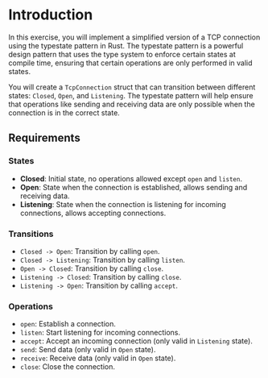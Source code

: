 # Introduction
In this exercise, you will implement a simplified version of a TCP connection using the typestate pattern in Rust. The typestate pattern is a powerful design pattern that uses the type system to enforce certain states at compile time, ensuring that certain operations are only performed in valid states.

You will create a `TcpConnection` struct that can transition between different states: `Closed`, `Open`, and `Listening`. The typestate pattern will help ensure that operations like sending and receiving data are only possible when the connection is in the correct state.

## Requirements

### States
- **Closed**: Initial state, no operations allowed except `open` and `listen`.
- **Open**: State when the connection is established, allows sending and receiving data.
- **Listening**: State when the connection is listening for incoming connections, allows accepting connections.

### Transitions
- `Closed -> Open`: Transition by calling `open`.
- `Closed -> Listening`: Transition by calling `listen`.
- `Open -> Closed`: Transition by calling `close`.
- `Listening -> Closed`: Transition by calling `close`.
- `Listening -> Open`: Transition by calling `accept`.

### Operations
- `open`: Establish a connection.
- `listen`: Start listening for incoming connections.
- `accept`: Accept an incoming connection (only valid in `Listening` state).
- `send`: Send data (only valid in `Open` state).
- `receive`: Receive data (only valid in `Open` state).
- `close`: Close the connection.


